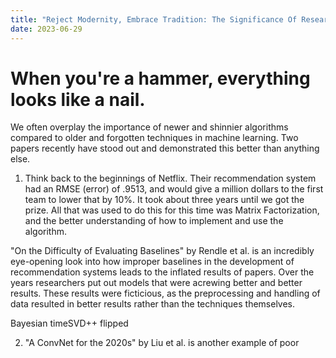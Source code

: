 ```yaml
---
title: "Reject Modernity, Embrace Tradition: The Significance Of Research Design And A Revisiting Of Matrix Factorization"
date: 2023-06-29
---
```


# When you're a hammer, everything looks like a nail. #

We often overplay the importance of newer and shinnier algorithms compared to older and forgotten techniques in machine learning. Two papers recently have stood out and demonstrated this better than anything else.

1. Think back to the beginnings of Netflix. Their recommendation system had an RMSE (error) of .9513, and would give a million dollars to the first team to lower that by 10%. It took about three years until we got the prize. All that was used to do this for this time was Matrix Factorization, and the better understanding of how to implement and use the algorithm.

"On the Difficulty of Evaluating Baselines" by Rendle et al. is an incredibly eye-opening look into how improper baselines in the development of recommendation systems leads to the inflated results of papers. Over the years researchers put out models that were acrewing better and better results. These results were ficticious, as the preprocessing and handling of data resulted in better results rather than the techniques themselves.

Bayesian timeSVD++ flipped

2. "A ConvNet for the 2020s" by Liu et al. is another example of poor 

